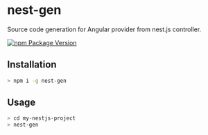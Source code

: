# nest-gen

Source code generation for Angular provider from nest.js controller.

[![npm Package Version](https://img.shields.io/npm/v/nest-gen.svg?maxAge=2592000)](https://www.npmjs.com/package/nest-gen)

## Installation

```bash
> npm i -g nest-gen
```

## Usage

```bash
> cd my-nestjs-project
> nest-gen
```
